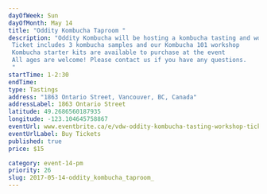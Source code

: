 ```yaml
---
dayOfWeek: Sun
dayOfMonth: May 14
title: "Oddity Kombucha Taproom "
description: "Oddity Kombucha will be hosting a kombucha tasting and workshop during Vancouver Design Week! Come be the first to preview of our kombucha bar, opening early summer, and sample our variety of kombucha flavors. We will also be guiding you through the process of making kombucha and the ingredient that makes it so delicious. Kombucha starter kits are available at the event so you can make your own kombucha at home! Ticket includes 3 kombucha samples and our Kombucha 101 workshop Kombucha starter kits are available to purchase at the event All ages are welcome! Please contact us if you have any questions.  "
startTime: 1-2:30
endTime: 
type: Tastings
address: "1863 Ontario Street, Vancouver, BC, Canada"
addressLabel: 1863 Ontario Street
latitude: 49.2686560187935
longitude: -123.104645758867
eventUrl: www.eventbrite.ca/e/vdw-oddity-kombucha-tasting-workshop-tickets-34089094399
eventUrlLabel: Buy Tickets
published: true
price: $15

category: event-14-pm
priority: 26
slug: 2017-05-14-oddity_kombucha_taproom_
---
```

